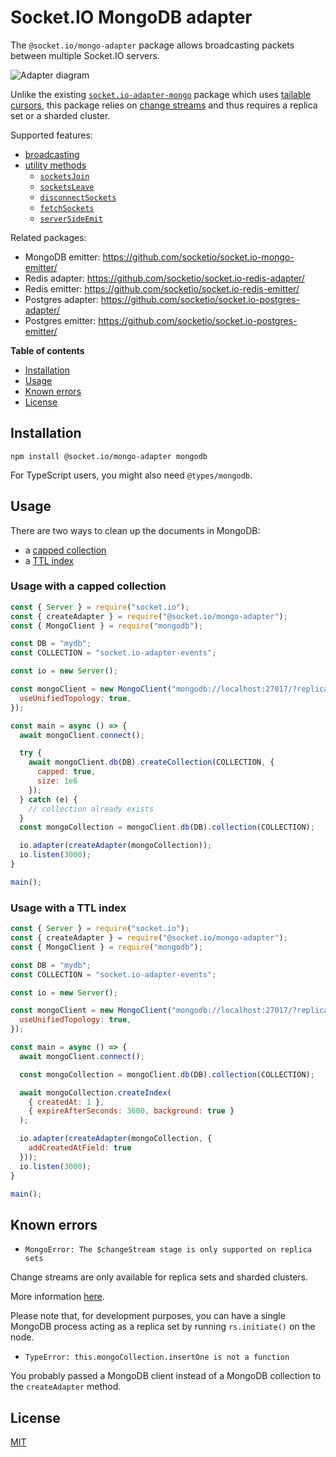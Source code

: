 # Socket.IO MongoDB adapter

The `@socket.io/mongo-adapter` package allows broadcasting packets between multiple Socket.IO servers.

![Adapter diagram](./assets/adapter.png)

Unlike the existing [`socket.io-adapter-mongo`](https://github.com/lklepner/socket.io-adapter-mongo) package which uses [tailable cursors](https://docs.mongodb.com/manual/core/tailable-cursors/), this package relies on [change streams](https://docs.mongodb.com/manual/changeStreams/) and thus requires a replica set or a sharded cluster.

Supported features:

- [broadcasting](https://socket.io/docs/v4/broadcasting-events/)
- [utility methods](https://socket.io/docs/v4/server-instance/#Utility-methods)
  - [`socketsJoin`](https://socket.io/docs/v4/server-instance/#socketsJoin)
  - [`socketsLeave`](https://socket.io/docs/v4/server-instance/#socketsLeave)
  - [`disconnectSockets`](https://socket.io/docs/v4/server-instance/#disconnectSockets)
  - [`fetchSockets`](https://socket.io/docs/v4/server-instance/#fetchSockets)
  - [`serverSideEmit`](https://socket.io/docs/v4/server-instance/#serverSideEmit)

Related packages:

- MongoDB emitter: https://github.com/socketio/socket.io-mongo-emitter/
- Redis adapter: https://github.com/socketio/socket.io-redis-adapter/
- Redis emitter: https://github.com/socketio/socket.io-redis-emitter/
- Postgres adapter: https://github.com/socketio/socket.io-postgres-adapter/
- Postgres emitter: https://github.com/socketio/socket.io-postgres-emitter/

**Table of contents**

- [Installation](#installation)
- [Usage](#usage)
- [Known errors](#known-errors)
- [License](#license)

## Installation

```
npm install @socket.io/mongo-adapter mongodb
```

For TypeScript users, you might also need `@types/mongodb`.

## Usage

There are two ways to clean up the documents in MongoDB:

- a [capped collection](https://www.mongodb.com/docs/manual/core/capped-collections/)
- a [TTL index](https://www.mongodb.com/docs/manual/core/index-ttl/)

### Usage with a capped collection

```js
const { Server } = require("socket.io");
const { createAdapter } = require("@socket.io/mongo-adapter");
const { MongoClient } = require("mongodb");

const DB = "mydb";
const COLLECTION = "socket.io-adapter-events";

const io = new Server();

const mongoClient = new MongoClient("mongodb://localhost:27017/?replicaSet=rs0", {
  useUnifiedTopology: true,
});

const main = async () => {
  await mongoClient.connect();

  try {
    await mongoClient.db(DB).createCollection(COLLECTION, {
      capped: true,
      size: 1e6
    });
  } catch (e) {
    // collection already exists
  }
  const mongoCollection = mongoClient.db(DB).collection(COLLECTION);

  io.adapter(createAdapter(mongoCollection));
  io.listen(3000);
}

main();
```

### Usage with a TTL index

```js
const { Server } = require("socket.io");
const { createAdapter } = require("@socket.io/mongo-adapter");
const { MongoClient } = require("mongodb");

const DB = "mydb";
const COLLECTION = "socket.io-adapter-events";

const io = new Server();

const mongoClient = new MongoClient("mongodb://localhost:27017/?replicaSet=rs0", {
  useUnifiedTopology: true,
});

const main = async () => {
  await mongoClient.connect();

  const mongoCollection = mongoClient.db(DB).collection(COLLECTION);

  await mongoCollection.createIndex(
    { createdAt: 1 },
    { expireAfterSeconds: 3600, background: true }
  );

  io.adapter(createAdapter(mongoCollection, {
    addCreatedAtField: true
  }));
  io.listen(3000);
}

main();
```

## Known errors

- `MongoError: The $changeStream stage is only supported on replica sets`

Change streams are only available for replica sets and sharded clusters.

More information [here](https://docs.mongodb.com/manual/changeStreams/).

Please note that, for development purposes, you can have a single MongoDB process acting as a replica set by running `rs.initiate()` on the node.

- `TypeError: this.mongoCollection.insertOne is not a function`

You probably passed a MongoDB client instead of a MongoDB collection to the `createAdapter` method.

## License

[MIT](LICENSE)
